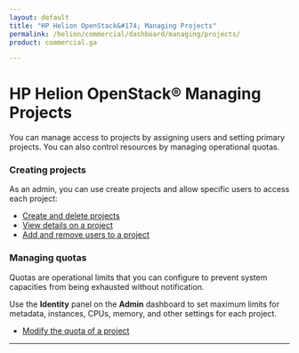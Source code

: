 ```yaml
---
layout: default
title: "HP Helion OpenStack&#174; Managing Projects"
permalink: /helion/commercial/dashboard/managing/projects/
product: commercial.ga

---
```

<!--UNDER REVISION-->

<script>

function PageRefresh {
onLoad="window.refresh"
}

PageRefresh();

</script>

<!--
<p style="font-size: small;"> <a href="/helion/commercial/ga1/install/">&#9664; PREV</a> | <a href="/helion/commercial/ga1/install-overview/">&#9650; UP</a> | <a href="/helion/commercial/ga1/">NEXT &#9654;</a> 
-->

# HP Helion OpenStack&#174; Managing Projects #

You can manage access to projects by assigning users and setting primary projects. You can also control resources by managing operational quotas.

### Creating projects

As an admin, you can use create projects and allow specific users to access each project:

* [Create and delete projects](/helion/commercial/dashboard/managing/projects/creating/)
* [View details on a project](/helion/commercial/dashboard/managing/projects/viewing/)
* [Add and remove users to a project](/helion/commercial/dashboard/managing/projects/users/)

### Managing quotas 

Quotas are operational limits that you can configure to prevent system capacities from being exhausted without notification. 

Use the **Identity** panel on the **Admin** dashboard to set maximum limits for metadata, instances, CPUs, memory, and other settings for each project.

* [Modify the quota of a project](/helion/commercial/dashboard/managing/projects/quotas/)

----
